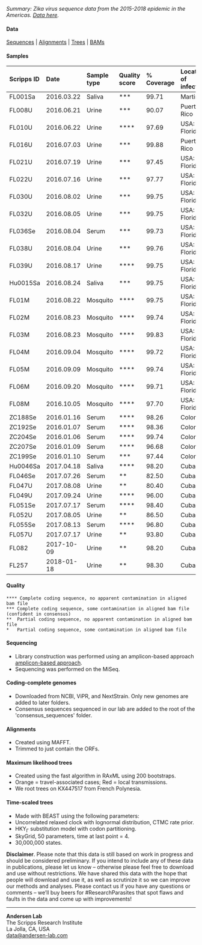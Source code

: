 *Summary: Zika virus sequence data from the 2015-2018 epidemic in the Americas. [Data here](https://github.com/andersen-lab/zika-florida).*

#### Data
[Sequences](https://github.com/andersen-lab/zika-florida/tree/master/consensus_sequences) | [Alignments](https://github.com/andersen-lab/zika-florida/tree/master/alignments) | [Trees](https://github.com/andersen-lab/zika-florida/tree/master/trees) | [BAMs](https://www.dropbox.com/sh/87bnqj83mwgw8br/AADWjkfL5bZ22XvemlMOUhBOa?dl=0)

#### Samples

| Scripps ID | Date       | Sample type | Quality score | % Coverage | Location of infection |
| :---       | :---       | :---        | :---          | :---       | :---                  |
| FL001Sa    | 2016.03.22 | Saliva      | ***           | 99.71      | Martinique            |
| FL008U     | 2016.06.21 | Urine       | ***           | 90.07      | Puerto Rico           |
| FL010U     | 2016.06.22 | Urine       | ****          | 97.69      | USA: Florida          |
| FL016U     | 2016.07.03 | Urine       | ***           | 99.88      | Puerto Rico           |
| FL021U     | 2016.07.19 | Urine       | ***           | 97.45      | USA: Florida          |
| FL022U     | 2016.07.16 | Urine       | ***           | 97.77      | USA: Florida          |
| FL030U     | 2016.08.02 | Urine       | ***           | 99.75      | USA: Florida          |
| FL032U     | 2016.08.05 | Urine       | ***           | 99.75      | USA: Florida          |
| FL036Se    | 2016.08.04 | Serum       | ***           | 99.73      | USA: Florida          |
| FL038U     | 2016.08.04 | Urine       | ***           | 99.76      | USA: Florida          |
| FL039U     | 2016.08.17 | Urine       | ****          | 99.75      | USA: Florida          |
| Hu0015Sa   | 2016.08.24 | Saliva      | ***           | 99.75      | USA: Florida          |
| FL01M      | 2016.08.22 | Mosquito    | ****          | 99.75      | USA: Florida          |
| FL02M      | 2016.08.23 | Mosquito    | ****          | 99.74      | USA: Florida          |
| FL03M      | 2016.08.23 | Mosquito    | ****          | 99.83      | USA: Florida          |
| FL04M      | 2016.09.04 | Mosquito    | ****          | 99.72      | USA: Florida          |
| FL05M      | 2016.09.09 | Mosquito    | ****          | 99.74      | USA: Florida          |
| FL06M      | 2016.09.20 | Mosquito    | ****          | 99.71      | USA: Florida          |
| FL08M      | 2016.10.05 | Mosquito    | ****          | 97.70      | USA: Florida          |
| ZC188Se    | 2016.01.16 | Serum       | ****          | 98.26      | Colombia              |
| ZC192Se    | 2016.01.07 | Serum       | ****          | 98.36      | Colombia              |
| ZC204Se    | 2016.01.06 | Serum       | ****          | 99.74      | Colombia              |
| ZC207Se    | 2016.01.09 | Serum       | ****          | 96.68      | Colombia              |
| ZC199Se    | 2016.01.10 | Serum       | ***           | 97.44      | Colombia              |
| Hu0046Sa   | 2017.04.18 | Saliva      | ****          | 98.20      | Cuba                  |
| FL046Se    | 2017.07.26 | Serum       | **            | 82.50      | Cuba                  |
| FL047U     | 2017.08.08 | Urine       | **            | 80.40      | Cuba                  |
| FL049U     | 2017.09.24 | Urine       | ****          | 96.00      | Cuba                  |
| FL051Se    | 2017.07.17 | Serum       | ****          | 98.40      | Cuba                  |
| FL052U     | 2017.08.05 | Urine       | **            | 86.50      | Cuba                  |
| FL055Se    | 2017.08.13 | Serum       | ****          | 96.80      | Cuba                  |
| FL057U     | 2017.07.17 | Urine       | **            | 93.80      | Cuba                  |
| FL082      | 2017-10-09 | Urine       | **            | 98.20      | Cuba                  |
| FL257      | 2018-01-18 | Urine       | **            | 98.30      | Cuba                  |

#### Quality
```
**** Complete coding sequence, no apparent contamination in aligned bam file
***	Complete coding sequence, some contamination in aligned bam file (confident in consensus)
**	Partial coding sequence, no apparent contamination in aligned bam file
*	Partial coding sequence, some contamination in aligned bam file
```

#### Sequencing
* Library construction was performed using an amplicon-based approach [amplicon-based approach](https://docs.google.com/document/d/1PilT4w5jHO-ROsE8TL5WBGa0wSCdTHAsNl1LIOYiTgk).
* Sequencing was performed on the MiSeq.

#### Coding-complete genomes
* Downloaded from NCBI, ViPR, and NextStrain. Only new genomes are added to later folders.
* Consensus sequences sequenced in our lab are added to the root of the 'consensus_sequences' folder.

#### Alignments
* Created using MAFFT.
* Trimmed to just contain the ORFs.

#### Maximum likelihood trees
* Created using the fast algorithm in RAxML using 200 bootstraps.
* Orange = travel-associated cases; Red = local transmissions.
* We root trees on KX447517 from French Polynesia.

#### Time-scaled trees 
* Made with BEAST using the following parameters:
 * Uncorrelated relaxed clock with lognormal distribution, CTMC rate prior.
 * HKY<sub>&#915;</sub> substitution model with codon partitioning.
 * SkyGrid, 50 parameters, time at last point = 4.
 * 30,000,000 states.

**Disclaimer**. Please note that this data is still based on work in progress and should be considered preliminary. If you intend to include any of these data in publications, please let us know – otherwise please feel free to download and use without restrictions. We have shared this data with the hope that people will download and use it, as well as scrutinize it so we can improve our methods and analyses. Please contact us if you have any questions or comments – we’ll buy beers for #ResearchParasites that spot flaws and faults in the data and come up with improvements!

---
**Andersen Lab**  
The Scripps Research Institute  
La Jolla, CA, USA  
[data@andersen-lab.com](mailto:data@andersen-lab.com)
